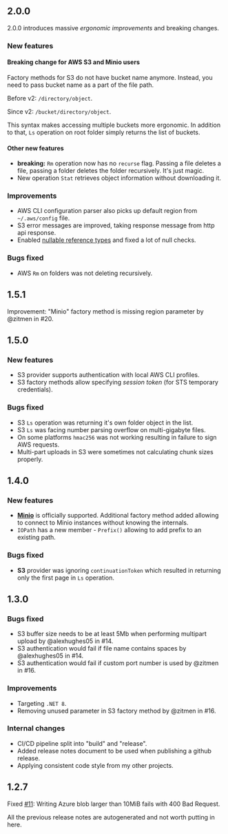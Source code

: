 ﻿## 2.0.0

2.0.0 introduces massive *ergonomic improvements* and breaking changes.

### New features

#### Breaking change for AWS S3 and Minio users

Factory methods for S3 do not have bucket name anymore. Instead, you need to pass bucket name as a part of the file path.

Before v2: `/directory/object`.

Since v2: `/bucket/directory/object`.

This syntax makes accessing multiple buckets more ergonomic. In addition to that, `Ls` operation on root folder simply returns the list of buckets.

#### Other new features

- **breaking:** `Rm` operation now has no `recurse` flag. Passing a file deletes a file, passing a folder deletes the folder recursively. It's just magic.
- New operation `Stat` retrieves object information without downloading it.

### Improvements

- AWS CLI configuration parser also picks up default region from `~/.aws/config` file.
- S3 error messages are improved, taking response message from http api response.
- Enabled [nullable reference types](https://learn.microsoft.com/en-us/dotnet/csharp/nullable-references) and fixed a lot of null checks.

### Bugs fixed

- AWS `Rm` on folders was not deleting recursively.

## 1.5.1

Improvement: "Minio" factory method is missing region parameter by @zitmen in #20.

## 1.5.0

### New features

- S3 provider supports authentication with local AWS CLI profiles.
- S3 factory methods allow specifying *session token* (for STS temporary credentials).

### Bugs fixed

- S3 `Ls` operation was returning it's own folder object in the list.
- S3 `Ls` was facing number parsing overflow on multi-gigabyte files.
- On some platforms `hmac256` was not working resulting in failure to sign AWS requests.
- Multi-part uploads in S3 were sometimes not calculating chunk sizes properly.

## 1.4.0

### New features

- [**Minio**](https://min.io/) is officially supported. Additional factory method added allowing to connect to Minio instances without knowing the internals.
- `IOPath` has a new member - `Prefix()` allowing to add prefix to an existing path.

### Bugs fixed

- **S3** provider was ignoring `continuationToken` which resulted in returning only the first page in `Ls` operation.

## 1.3.0

### Bugs fixed

- S3 buffer size needs to be at least 5Mb when performing multipart upload by @alexhughes05 in #14.
- S3 authentication would fail if file name contains spaces by @alexhughes05 in #14.
- S3 authentication would fail if custom port number is used by @zitmen in #16.

### Improvements

- Targeting `.NET 8`.
- Removing unused parameter in S3 factory method by @zitmen in #16.

### Internal changes

- CI/CD pipeline split into "build" and "release".
- Added release notes document to be used when publishing a github release.
- Applying consistent code style from my other projects.

## 1.2.7

Fixed [#11](https://github.com/aloneguid/stowage/issues/11): Writing Azure blob larger than 10MiB fails with 400 Bad Request.

All the previous release notes are autogenerated and not worth putting in here.
